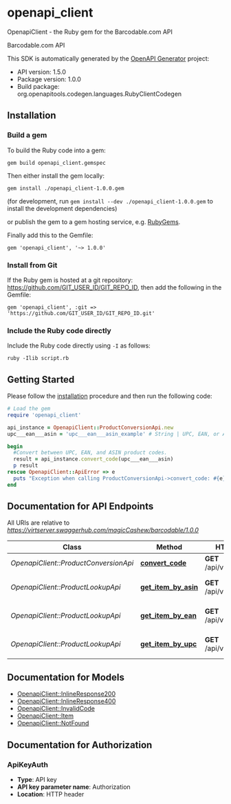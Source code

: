 # openapi_client

OpenapiClient - the Ruby gem for the Barcodable.com API

Barcodable.com API

This SDK is automatically generated by the [OpenAPI Generator](https://openapi-generator.tech) project:

- API version: 1.5.0
- Package version: 1.0.0
- Build package: org.openapitools.codegen.languages.RubyClientCodegen

## Installation

### Build a gem

To build the Ruby code into a gem:

```shell
gem build openapi_client.gemspec
```

Then either install the gem locally:

```shell
gem install ./openapi_client-1.0.0.gem
```

(for development, run `gem install --dev ./openapi_client-1.0.0.gem` to install the development dependencies)

or publish the gem to a gem hosting service, e.g. [RubyGems](https://rubygems.org/).

Finally add this to the Gemfile:

    gem 'openapi_client', '~> 1.0.0'

### Install from Git

If the Ruby gem is hosted at a git repository: https://github.com/GIT_USER_ID/GIT_REPO_ID, then add the following in the Gemfile:

    gem 'openapi_client', :git => 'https://github.com/GIT_USER_ID/GIT_REPO_ID.git'

### Include the Ruby code directly

Include the Ruby code directly using `-I` as follows:

```shell
ruby -Ilib script.rb
```

## Getting Started

Please follow the [installation](#installation) procedure and then run the following code:

```ruby
# Load the gem
require 'openapi_client'

api_instance = OpenapiClient::ProductConversionApi.new
upc___ean___asin = 'upc___ean___asin_example' # String | UPC, EAN, or ASIN

begin
  #Convert between UPC, EAN, and ASIN product codes.
  result = api_instance.convert_code(upc___ean___asin)
  p result
rescue OpenapiClient::ApiError => e
  puts "Exception when calling ProductConversionApi->convert_code: #{e}"
end

```

## Documentation for API Endpoints

All URIs are relative to *https://virtserver.swaggerhub.com/magicCashew/barcodable/1.0.0*

Class | Method | HTTP request | Description
------------ | ------------- | ------------- | -------------
*OpenapiClient::ProductConversionApi* | [**convert_code**](docs/ProductConversionApi.md#convert_code) | **GET** /api/v1/convert/{upc | ean | asin} | Convert between UPC, EAN, and ASIN product codes.
*OpenapiClient::ProductLookupApi* | [**get_item_by_asin**](docs/ProductLookupApi.md#get_item_by_asin) | **GET** /api/v1/asin/{asin} | Find item by asin code
*OpenapiClient::ProductLookupApi* | [**get_item_by_ean**](docs/ProductLookupApi.md#get_item_by_ean) | **GET** /api/v1/ean/{ean} | Find item by UPC code
*OpenapiClient::ProductLookupApi* | [**get_item_by_upc**](docs/ProductLookupApi.md#get_item_by_upc) | **GET** /api/v1/upc/{upc} | Find item by UPC code


## Documentation for Models

 - [OpenapiClient::InlineResponse200](docs/InlineResponse200.md)
 - [OpenapiClient::InlineResponse400](docs/InlineResponse400.md)
 - [OpenapiClient::InvalidCode](docs/InvalidCode.md)
 - [OpenapiClient::Item](docs/Item.md)
 - [OpenapiClient::NotFound](docs/NotFound.md)


## Documentation for Authorization


### ApiKeyAuth


- **Type**: API key
- **API key parameter name**: Authorization
- **Location**: HTTP header

